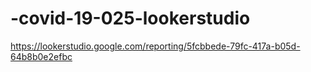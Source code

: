 # -covid-19-025-lookerstudio
https://lookerstudio.google.com/reporting/5fcbbede-79fc-417a-b05d-64b8b0e2efbc
